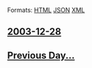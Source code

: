 
Formats: [HTML](2003/12/28/index.html)  [JSON](2003/12/28/index.json)  [XML](2003/12/28/index.xml)  

## [2003-12-28](/news/2003/12/28/index.md)

## [Previous Day...](/news/2003/12/27/index.md)

